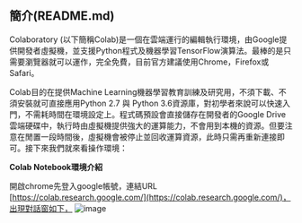 **簡介**(README.md)
---------------------------------
Colaboratory (以下簡稱Colab)是一個在雲端運行的編輯執行環境，由Google提供開發者虛擬機，並支援Python程式及機器學習TensorFlow演算法。最棒的是只需要瀏覽器就可以運作，完全免費，目前官方建議使用Chrome，Firefox或Safari。

Colab目的在提供Machine Learning機器學習教育訓練及研究用，不須下載、不須安裝就可直接應用Python 2.7 與 Python 3.6資源庫，對初學者來說可以快速入門，不需耗時間在環境設定上。程式碼預設會直接儲存在開發者的Google Drive雲端硬碟中，執行時由虛擬機提供強大的運算能力，不會用到本機的資源。但要注意在閒置一段時間後，虛擬機會被停止並回收運算資源，此時只需再重新連接即可。接下來我們就來看操作環境：

**Colab Notebook環境介紹**

開啟chrome先登入google帳號，連結URL [https://colab.research.google.com/](https://colab.research.google.com/)，出現對話窗如下，
![image](google-colab/images/1.jpg)


